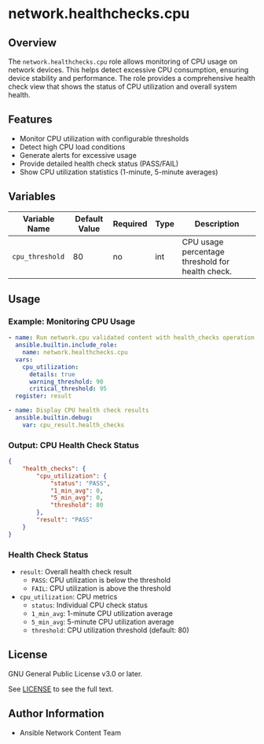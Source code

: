 # network.healthchecks.cpu

## Overview
The `network.healthchecks.cpu` role allows monitoring of CPU usage on network devices. This helps detect excessive CPU consumption, ensuring device stability and performance. The role provides a comprehensive health check view that shows the status of CPU utilization and overall system health.

## Features
- Monitor CPU utilization with configurable thresholds
- Detect high CPU load conditions
- Generate alerts for excessive usage
- Provide detailed health check status (PASS/FAIL)
- Show CPU utilization statistics (1-minute, 5-minute averages)

## Variables
| Variable Name   | Default Value | Required | Type  | Description                                      |
|----------------|--------------|----------|-------|--------------------------------------------------|
| `cpu_threshold` | 80     | no       | int   | CPU usage percentage threshold for health check. |

## Usage

### Example: Monitoring CPU Usage
```yaml
- name: Run network.cpu validated content with health_checks operation
  ansible.builtin.include_role:
    name: network.healthchecks.cpu
  vars:
    cpu_utilization:
      details: true
      warning_threshold: 90
      critical_threshold: 95
  register: result

- name: Display CPU health check results
  ansible.builtin.debug:
    var: cpu_result.health_checks
```

### Output: CPU Health Check Status
```json
{
    "health_checks": {
        "cpu_utilization": {
            "status": "PASS",
            "1_min_avg": 0,
            "5_min_avg": 0,
            "threshold": 80
        },
        "result": "PASS"
    }
}
```

### Health Check Status
- `result`: Overall health check result
  - `PASS`: CPU utilization is below the threshold
  - `FAIL`: CPU utilization is above the threshold
- `cpu_utilization`: CPU metrics
  - `status`: Individual CPU check status
  - `1_min_avg`: 1-minute CPU utilization average
  - `5_min_avg`: 5-minute CPU utilization average
  - `threshold`: CPU utilization threshold (default: 80)

## License

GNU General Public License v3.0 or later.

See [LICENSE](https://www.gnu.org/licenses/gpl-3.0.txt) to see the full text.

## Author Information

- Ansible Network Content Team
